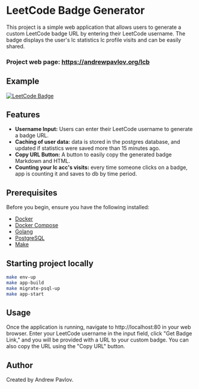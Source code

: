 # LeetCode Badge Generator

This project is a simple web application that allows users to generate a custom LeetCode badge URL by entering their LeetCode username. The badge displays the user's lc statistics lc profile visits and can be easily shared.

### Project web page: https://andrewpavlov.org/lcb

## Example
[![LeetCode Badge](https://andrewpavlov.org/lcb/api/slug/MURASAME_/badge.svg)](https://andrewpavlov.org/lcb/MURASAME_/redirect)

## Features

- **Username Input:** Users can enter their LeetCode username to generate a badge URL.
- **Caching of user data:** data is stored in the postgres database, and updated if statistics were saved more than 15 minutes ago.
- **Copy URL Button:** A button to easily copy the generated badge Markdown and HTML.
- **Counting your lc acc's visits:** every time someone clicks on a badge, app is counting it and saves to db by time period.
## Prerequisites

Before you begin, ensure you have the following installed:

- [Docker](https://www.docker.com/)
- [Docker Compose](https://docs.docker.com/compose/install/)
- [Golang](https://go.dev/doc/install)
- [PostgreSQL](https://www.postgresql.org/download/)
- [Make](https://www.gnu.org/software/make/)

## Starting project locally

```bash
make env-up
make app-build
make migrate-psql-up
make app-start
````

## Usage
Once the application is running, navigate to http://localhost:80 in your web browser. Enter your LeetCode username in the input field, click "Get Badge Link," and you will be provided with a URL to your custom badge. You can also copy the URL using the "Copy URL" button.

## Author
Created by Andrew Pavlov.


